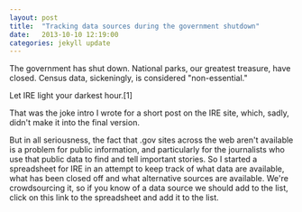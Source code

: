 ```yaml
---
layout: post
title:  "Tracking data sources during the government shutdown"
date:   2013-10-10 12:19:00
categories: jekyll update
---
```


The government has shut down. National parks, our greatest treasure, have closed. Census data, sickeningly, is considered "non-essential."

Let IRE light your darkest hour.[1]

That was the joke intro I wrote for a short post on the IRE site, which, sadly, didn't make it into the final version.

But in all seriousness, the fact that .gov sites across the web aren't available is a problem for public information, and particularly for the journalists who use that public data to find and tell important stories. So I started a spreadsheet for IRE in an attempt to keep track of what data are available, what has been closed off and what alternative sources are available. We're crowdsourcing it, so if you know of  a data source we should add to the list, click on this link to the spreadsheet and add it to the list.



